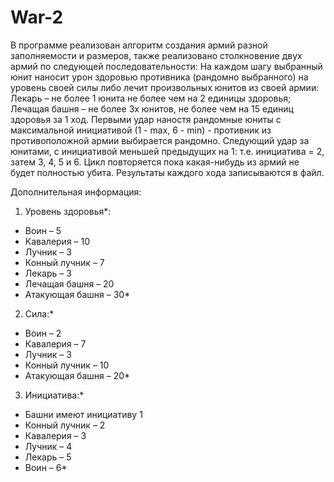 # War-2
В программе реализован алгоритм создания армий разной заполняемости и размеров, также реализовано столкновение двух армий по следующей последовательности:
На каждом шагу выбранный юнит наносит урон здоровью противника (рандомно выбранного) на уровень своей силы либо лечит произвольных юнитов из своей армии: Лекарь – не более 1 юнита не более чем на 2 единицы здоровья; Лечащая башня – не более 3х юнитов, не более чем на 15 единиц здоровья за 1 ход. Первыми удар наностя рандомные юниты с максимальной инициативой (1 - max, 6 - min) - противник из противоположной армии выбирается рандомно. Следующий удар за юнитами, с инициативой меньшей предыдущих на 1: т.е. инициатива = 2, затем 3, 4, 5 и 6. Цикл повторяется пока какая-нибудь из армий не будет полностью убита. 
Результаты каждого хода записываются в файл.

Дополнительная информация:
1. Уровень здоровья*:
- Воин – 5
- Кавалерия – 10
- Лучник – 3
- Конный лучник – 7
- Лекарь – 3
- Лечащая башня – 20
- Атакующая башня – 30*
2. Сила:*
- Воин – 2
- Кавалерия – 7
- Лучник – 3
- Конный лучник – 10
- Атакующая башня – 20*
3. Инициатива:*
- Башни имеют инициативу 1
- Конный лучник – 2
- Кавалерия – 3
- Лучник – 4
- Лекарь – 5
- Воин – 6*
